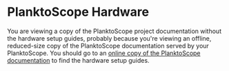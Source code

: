 # PlanktoScope Hardware

You are viewing a copy of the PlanktoScope project documentation without the hardware setup guides, probably because you're viewing an offline, reduced-size copy of the PlanktoScope documentation served by your PlanktoScope. You should go to an [online copy of the PlanktoScope documentation](https://docs-edge.planktoscope.community) to find the hardware setup guides.
